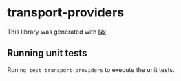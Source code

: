 # transport-providers

This library was generated with [Nx](https://nx.dev).

## Running unit tests

Run `ng test transport-providers` to execute the unit tests.
